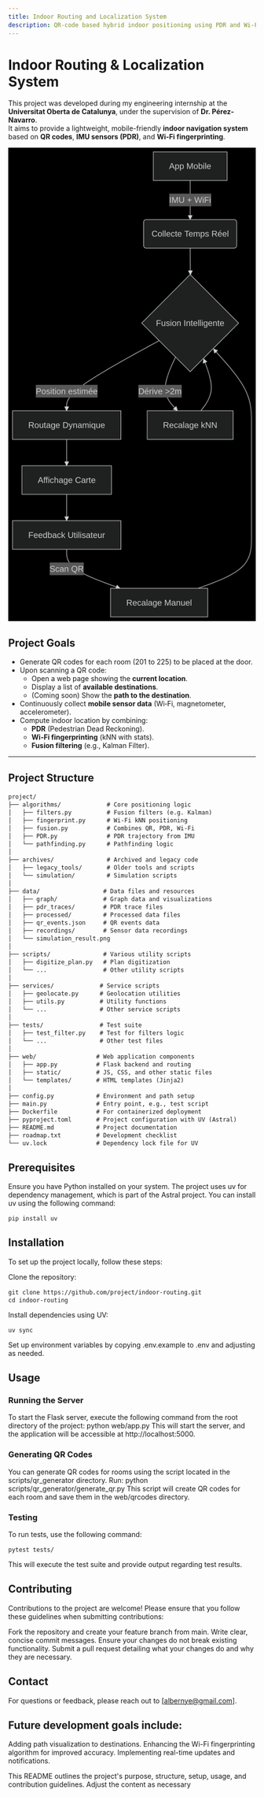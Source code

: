 ```yaml
---
title: Indoor Routing and Localization System
description: QR-code based hybrid indoor positioning using PDR and Wi-Fi fingerprinting
---
```


# Indoor Routing & Localization System

This project was developed during my engineering internship at the **Universitat Oberta de Catalunya**, under the supervision of **Dr. Pérez-Navarro**.  
It aims to provide a lightweight, mobile-friendly **indoor navigation system** based on **QR codes**, **IMU sensors (PDR)**, and **Wi‑Fi fingerprinting**.

<img src="diag.png" alt="System Architecture" style="max-width: 100%;">

## Project Goals

- Generate QR codes for each room (201 to 225) to be placed at the door.
- Upon scanning a QR code:
  - Open a web page showing the **current location**.
  - Display a list of **available destinations**.
  - (Coming soon) Show the **path to the destination**.
- Continuously collect **mobile sensor data** (Wi‑Fi, magnetometer, accelerometer).
- Compute indoor location by combining:
  - **PDR** (Pedestrian Dead Reckoning).
  - **Wi‑Fi fingerprinting** (kNN with stats).
  - **Fusion filtering** (e.g., Kalman Filter).

---

## Project Structure

```text
project/
├── algorithms/             # Core positioning logic
│   ├── filters.py          # Fusion filters (e.g. Kalman)
│   ├── fingerprint.py      # Wi-Fi kNN positioning
│   ├── fusion.py           # Combines QR, PDR, Wi-Fi
│   ├── PDR.py              # PDR trajectory from IMU
│   └── pathfinding.py      # Pathfinding logic
│
├── archives/               # Archived and legacy code
│   ├── legacy_tools/       # Older tools and scripts
│   └── simulation/         # Simulation scripts
│
├── data/                  # Data files and resources
│   ├── graph/             # Graph data and visualizations
│   ├── pdr_traces/        # PDR trace files
│   ├── processed/         # Processed data files
│   ├── qr_events.json     # QR events data
│   ├── recordings/        # Sensor data recordings
│   └── simulation_result.png
│
├── scripts/               # Various utility scripts
│   ├── digitize_plan.py   # Plan digitization
│   └── ...                # Other utility scripts
│
├── services/             # Service scripts
│   ├── geolocate.py      # Geolocation utilities
│   ├── utils.py          # Utility functions
│   └── ...               # Other service scripts
│
├── tests/                # Test suite
│   ├── test_filter.py    # Test for filters logic
│   └── ...               # Other test files
│
├── web/                 # Web application components
│   ├── app.py           # Flask backend and routing
│   ├── static/          # JS, CSS, and other static files
│   └── templates/       # HTML templates (Jinja2)
│
├── config.py            # Environment and path setup
├── main.py              # Entry point, e.g., test script
├── Dockerfile           # For containerized deployment
├── pyproject.toml       # Project configuration with UV (Astral)
├── README.md            # Project documentation
├── roadmap.txt          # Development checklist
└── uv.lock              # Dependency lock file for UV

```

## Prerequisites

Ensure you have Python installed on your system. The project uses uv for dependency management, which is part of the Astral project. You can install uv using the following command:
```text
pip install uv
```
## Installation

To set up the project locally, follow these steps:

Clone the repository:
```text
git clone https://github.com/project/indoor-routing.git
cd indoor-routing
```
Install dependencies using UV:
```text
uv sync
```
Set up environment variables by copying .env.example to .env and adjusting as needed.

## Usage

### Running the Server
To start the Flask server, execute the following command from the root directory of the project:
python web/app.py
This will start the server, and the application will be accessible at http://localhost:5000.

### Generating QR Codes
You can generate QR codes for rooms using the script located in the scripts/qr_generator directory. Run:
python scripts/qr_generator/generate_qr.py
This script will create QR codes for each room and save them in the web/qrcodes directory.

### Testing

To run tests, use the following command:
```text
pytest tests/
```
This will execute the test suite and provide output regarding test results.

## Contributing

Contributions to the project are welcome! Please ensure that you follow these guidelines when submitting contributions:

Fork the repository and create your feature branch from main.
Write clear, concise commit messages.
Ensure your changes do not break existing functionality.
Submit a pull request detailing what your changes do and why they are necessary.

## Contact

For questions or feedback, please reach out to [albernye@gmail.com].

## Future development goals include:

Adding path visualization to destinations.
Enhancing the Wi-Fi fingerprinting algorithm for improved accuracy.
Implementing real-time updates and notifications.


This README outlines the project's purpose, structure, setup, usage, and contribution guidelines. Adjust the content as necessary